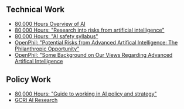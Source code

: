 <!-- TITLE: Reducing Risks from Artifical Intelligence -->
<!-- SUBTITLE: Making sure the world doesn't go FOOM -->

## Technical Work

* [80,000 Hours Overview of AI](https://80000hours.org/problem-profiles/positively-shaping-artificial-intelligence/)
* [80,000 Hours: "Research into risks from artificial intelligence"](https://80000hours.org/career-reviews/artificial-intelligence-risk-research/)
* [80,000 Hours: "AI safety syllabus"](https://80000hours.org/ai-safety-syllabus/)
* [OpenPhil: "Potential Risks from Advanced Artifical Intelligence: The Philanthropic Opportunity"](https://www.openphilanthropy.org/blog/potential-risks-advanced-artificial-intelligence-philanthropic-opportunity)
* [OpenPhil: "Some Background on Our Views Regarding Advanced Artifical Intelligence](https://www.openphilanthropy.org/blog/some-background-our-views-regarding-advanced-artificial-intelligence)

## Policy Work
* [80,000 Hours: "Guide to working in AI policy and strategy"](https://80000hours.org/articles/ai-policy-guide/)
* [GCRI AI Research](http://gcrinstitute.org/ai/)